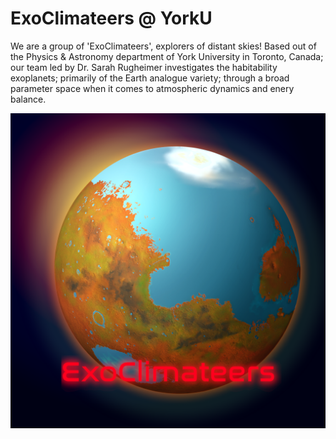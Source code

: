 # ExoClimateers @ YorkU

We are a group of 'ExoClimateers', explorers of distant skies! Based out of the Physics & Astronomy department of York University in Toronto, Canada; our team led by Dr. Sarah Rugheimer investigates the habitability exoplanets; primarily of the Earth analogue variety; through a broad parameter space when it comes to atmospheric dynamics and enery balance.

![ExoClimateer logo](./habitable-mars_jparsons2023_icon.png "ExoClimateers Logo")




